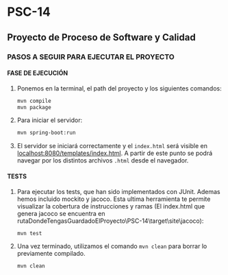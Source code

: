 # PSC-14
## Proyecto de Proceso de Software y Calidad

### PASOS A SEGUIR PARA EJECUTAR EL PROYECTO

#### FASE DE EJECUCIÓN
1. Ponemos en la terminal, el path del proyecto y los siguientes comandos:
    ```bash
    mvn compile
    mvn package
    ```
2. Para iniciar el servidor:
    ```bash
    mvn spring-boot:run
    ```
3. El servidor se iniciará correctamente y el `index.html` será visible en [localhost:8080/templates/index.html](http://localhost:8080/templates/index.html). A partir de este punto se podrá navegar por los distintos archivos `.html` desde el navegador.

#### TESTS
1. Para ejecutar los tests, que han sido implementados con JUnit. Ademas hemos incluido mockito y jacoco. Esta ultima herramienta te permite visualizar la cobertura de instrucciones y ramas (El index.html que genera jacoco se encuentra en rutaDondeTengasGuardadoElProyecto\PSC-14\target\site\jacoco):
    ```bash
    mvn test
    ```

2. Una vez terminado, utilizamos el comando `mvn clean` para borrar lo previamente compilado.
    ```bash
    mvn clean
    ```
